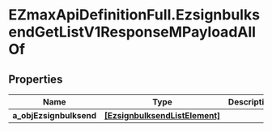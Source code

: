 # EZmaxApiDefinitionFull.EzsignbulksendGetListV1ResponseMPayloadAllOf

## Properties

Name | Type | Description | Notes
------------ | ------------- | ------------- | -------------
**a_objEzsignbulksend** | [**[EzsignbulksendListElement]**](EzsignbulksendListElement.md) |  | 


